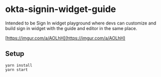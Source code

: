 # okta-signin-widget-guide

Intended to be Sign In widget playground where devs can customize and build sign in widget with the guide and editor in the same place.

[https://imgur.com/a/AOLhH](https://imgur.com/a/AOLhH)

## Setup

```
yarn install
yarn start
```
